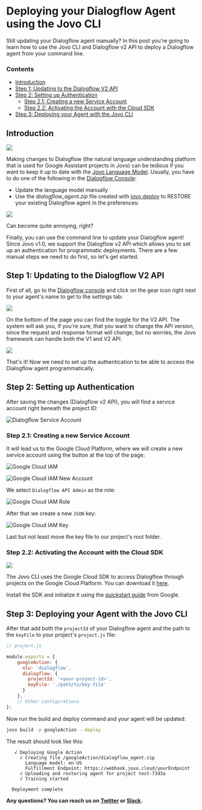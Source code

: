 # Deploying your Dialogflow Agent using the Jovo CLI

Still updating your Dialogflow agent manually? In this post you're going to learn how to use the Jovo CLI and Dialogflow v2 API to deploy a Dialogflow agent from your command line.

### Contents

* [Introduction](#introduction)
* [Step 1: Updating to the Dialogflow V2 API](#step-1:-updating-to-the-dialogflow-v2-api)
* [Step 2: Setting up Authentication](#step-2:-setting-up-authentication)
  * [Step 2.1: Creating a new Service Account](#step-21:-creating-a-new-service-account)
  * [Step 2.2: Activating the Account with the Cloud SDK](#step-22:-activating-the-account-with-the-cloud-sdk)
* [Step 3: Deploying your Agent with the Jovo CLI](#step-3:-deploying-your-agent-with-the-jovo-cli)

## Introduction

![](./img/dialogflow-window2-1.png)
 
Making changes to Dialogflow (the natural language understanding platform that is used for Google Assistant projects in Jovo) can be tedious if you want to keep it up to date with the [Jovo Language Model](https://www.jovo.tech/framework/docs/model). Usually, you have to do one of the following in the [Dialogflow Console](https://console.dialogflow.com/):

* Update the language model manually
* Use the _dialogflow_agent.zip_ file created with [jovo deploy](https://www.jovo.tech/framework/docs/cli#jovo-deploy) to RESTORE your existing Dialogflow agent in the preferences:


![](./img/dialogflow-restore-1024x343.jpg)

Can become quite annoying, right?

Finally, you can use the command line to update your Dialogflow agent! Since Jovo v1.0, we support the Dialogflow v2 API which allows you to set up an authentication for programmatic deployments. There are a few manual steps we need to do first, so let's get started.

## Step 1: Updating to the Dialogflow V2 API

First of all, go to the [Dialogflow console](https://console.dialogflow.com/api-client/) and click on the gear icon right next to your agent's name to get to the settings tab:

![](./img/dialogflow_agent_settings.png)

On the bottom of the page you can find the toggle for the V2 API. The system will ask you, if you're sure, that you want to change the API version, since the request and response format will change, but no worries, the Jovo framework can handle both the V1 and V2 API.

![](./img/dialogflow_agent_changeAPI.png)

That's it! Now we need to set up the authentication to be able to access the Dialogflow agent programmatically.

## Step 2: Setting up Authentication

After saving the changes (Dialogflow v2 API), you will find a service account right beneath the project ID: 

![Dialogflow Service Account](./img/dialogflow_agent_service_account.png)

### Step 2.1: Creating a new Service Account

It will lead us to the Google Cloud Platform, where we will create a new service account using the button at the top of the page:

![Google Cloud IAM](./img/google_cloud_platform_IAM_landing.png)

![Google Cloud IAM New Account](img/google_cloud_platform_IAM_newAccount.png)

We select `Dialogflow API Admin` as the role:

![Google Cloud IAM Role](img/google_cloud_platform_IAM_role.png)

After that we create a new `JSON` key:

![Google Cloud IAM Key](img/google_cloud_platform_IAM_key.png)

Last but not least move the key file to our project's root folder.

### Step 2.2: Activating the Account with the Cloud SDK

![](./img/google-cloud-sdk.jpg)

The Jovo CLI uses the Google Cloud SDK to access Dialogflow through projects on the Google Cloud Platform. You can download it [here](https://cloud.google.com/sdk/docs/).

Install the SDK and initialize it using the [quickstart guide](https://cloud.google.com/sdk/docs/quickstarts) from Google.

## Step 3: Deploying your Agent with the Jovo CLI


After that add both the `projectId` of your Dialogflow agent and the path to the `keyFile` to your project's `project.js` file:

```js
// project.js

module.exports = {
    googleAction: {
      nlu: 'dialogflow',
      dialogflow: {
        projectId: '<your-project-id>',
        keyFile: './path/to/key-file'
      }
    },
    // Other configurations
};
```

Now run the build and deploy command and your agent will be updated:

```sh
jovo build -p googleAction --deploy
```

The result should look like this:

```text
   √ Deploying Google Action
     √ Creating file /googleAction/dialogflow_agent.zip
       Language model: en-US
       Fulfillment Endpoint: https://webhook.jovo.cloud/yourEndpoint
     √ Uploading and restoring agent for project test-73d3a
     √ Training started

  Deployment complete
```

**Any questions? You can reach us on [Twitter](https://twitter.com/jovotech) or [Slack](https://www.jovo.tech/slack).**

<!--[metadata]: { "description": "Learn how to deploy a Dialogflow agent from the command line with the Jovo CLI", "author": "kaan-kilic", "tags": "Google Assistant, Dialogflow, Deployment", "og-image": "https://www.jovo.tech/blog/wp-content/uploads/2018/03/deploy-dialogflow-agent-1.jpg" }-->
